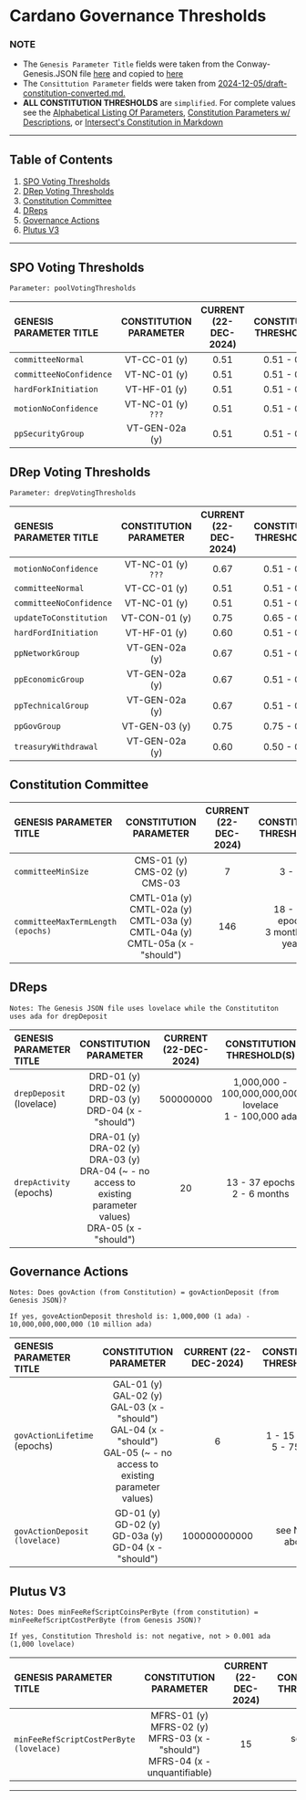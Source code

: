 # Cardano Governance Thresholds

### NOTE
- The `Genesis Parameter Title` fields were taken from the Conway-Genesis.JSON file [here](https://github.com/IntersectMBO/cardano-node/blob/master/configuration/cardano/mainnet-conway-genesis.json) and copied to [here](https://github.com/st8tikratio/cardano_DRep/blob/main/docs/thresholds/conway-genesis.json)
- The `Consittution Parameter` fields were taken from [2024-12-05/draft-constitution-converted.md.](https://github.com/IntersectMBO/draft-constitution/blob/main/2024-12-05/draft-constitution-converted.md)
- **ALL CONSTITUTION THRESHOLDS** are `simplified`. For complete values see the [Alphabetical Listing Of Parameters](https://github.com/st8tikratio/cardano_DRep/blob/main/docs/thresholds/only-params.md), [Constitution Parameters w/ Descriptions](https://github.com/st8tikratio/cardano_DRep/blob/main/docs/thresholds/con-parameters.md), or [Intersect's Constitution in  Markdown](https://github.com/IntersectMBO/draft-constitution/blob/main/2024-12-05/draft-constitution-converted.md)

---
## Table of Contents
1. [SPO Voting Thresholds](https://github.com/st8tikratio/cardano_DRep/blob/main/docs/thresholds/pre-plomin-threshold.md#spo-voting-thresholds)
2. [DRep Voting Thresholds](https://github.com/st8tikratio/cardano_DRep/blob/main/docs/thresholds/pre-plomin-threshold.md#drep-voting-thresholds)
3. [Constitution Committee](https://github.com/st8tikratio/cardano_DRep/blob/main/docs/thresholds/pre-plomin-threshold.md#constitution-committee)
4. [DReps](https://github.com/st8tikratio/cardano_DRep/blob/main/docs/thresholds/pre-plomin-threshold.md#dreps)
5. [Governance Actions](https://github.com/st8tikratio/cardano_DRep/blob/main/docs/thresholds/pre-plomin-threshold.md#governance-actions)
6. [Plutus V3](https://github.com/st8tikratio/cardano_DRep/blob/main/docs/thresholds/pre-plomin-threshold.md#plutus-v3)




---
## SPO Voting Thresholds
```
Parameter: poolVotingThresholds
```

| GENESIS PARAMETER TITLE   | CONSTITUTION PARAMETER    | CURRENT (22-DEC-2024)  | CONSTITUTION THRESHOLD(S) |
|  :----------              | :----------------:        |  :-------------:       |  :------------:           |
| `committeeNormal`         | VT-CC-01 (y)	            | 0.51                   | 0.51 - 0.90               |
| `committeeNoConfidence`   | VT-NC-01 (y)	            | 0.51                   | 0.51 - 0.75               |
| `hardForkInitiation`      | VT-HF-01 (y)              | 0.51                   | 0.51 - 0.80               |                    
| `motionNoConfidence`      | VT-NC-01 (y) `???`        | 0.51                   | 0.51 - 0.75               |
| `ppSecurityGroup`         | VT-GEN-02a (y)	          | 0.51                   | 0.51 - 0.75               |

## DRep Voting Thresholds
```
Parameter: drepVotingThresholds
```

| GENESIS PARAMETER TITLE   | CONSTITUTION PARAMETER    | CURRENT (22-DEC-2024)    | CONSTITUTION THRESHOLD(S) |
|  :----------              | :----------------:        |  :-------------:         |  :------------:           |
| `motionNoConfidence`      | VT-NC-01 (y) `???`	      | 0.67                     | 0.51 - 0.75               |
| `committeeNormal`         | VT-CC-01 (y)	            | 0.51                     | 0.51 - 0.90               |
| `committeeNoConfidence`   | VT-NC-01 (y)	            | 0.51                     | 0.51 - 0.75               |
| `updateToConstitution`    | VT-CON-01 (y)	            | 0.75                     | 0.65 - 0.90               |
| `hardFordInitiation`      | VT-HF-01 (y)              | 0.60                     | 0.51 - 0.80               |
| `ppNetworkGroup`          | VT-GEN-02a (y)	          | 0.67                     | 0.51 - 0.75               |
| `ppEconomicGroup`         | VT-GEN-02a (y)	          | 0.67                     | 0.51 - 0.75               |
| `ppTechnicalGroup`        | VT-GEN-02a (y)	          | 0.67                     | 0.51 - 0.75               |
| `ppGovGroup`              | VT-GEN-03 (y)	            | 0.75                     | 0.75 - 0.90               |
| `treasuryWithdrawal`      | VT-GEN-02a (y)	          | 0.60                     | 0.50 - 0.75               |

## Constitution Committee

| GENESIS PARAMETER TITLE           | CONSTITUTION PARAMETER                                                                             | CURRENT (22-DEC-2024)    | CONSTITUTION THRESHOLD(S)                    |
|  :----------                      | :----------------:                                                                                 |  :-------------:         |  :------------:                              |
| `committeeMinSize`                | CMS-01 (y) <br> CMS-02 (y) <br> CMS-03 		                                                         | 7                        |  3 - 10                                      |
| `committeeMaxTermLength (epochs)` | CMTL-01a (y) <br> CMTL-02a (y) <br> CMTL-03a (y) <br> CMTL-04a (y)	<br> CMTL-05a (x - "should")	 | 146                      |  18 - 239 epochs <br> 3 months - 4 years     |

## DReps
```
Notes: The Genesis JSON file uses lovelace while the Constitutiton uses ada for drepDeposit
```
| GENESIS PARAMETER TITLE           | CONSTITUTION PARAMETER                                                                                                                  | CURRENT (22-DEC-2024)    | CONSTITUTION THRESHOLD(S)                    |
|  :----------                      | :----------------:                                                                                                                      |  :-------------:         |  :------------:                              |
| `drepDeposit` (lovelace)          | DRD-01 (y)	<br> DRD-02 (y)	<br> DRD-03 (y)	<br> DRD-04 (x - "should")                                                                  | 500000000                | 1,000,000  - 100,000,000,000 lovelace <br> 1 - 100,000 ada    |
| `drepActivity` (epochs)           | DRA-01 (y)	<br> DRA-02 (y)	<br> DRA-03 (y) <br> DRA-04 (~ - no access to existing parameter values)	<br> DRA-05 (x - "should")		    | 20                       | 13 - 37 epochs <br> 2 - 6 months                              |

## Governance Actions
```
Notes: Does govAction (from Constitution) = govActionDeposit (from Genesis JSON)?

If yes, goveActionDeposit threshold is: 1,000,000 (1 ada) - 10,000,000,000,000 (10 million ada)
```
| GENESIS PARAMETER TITLE       | CONSTITUTION PARAMETER    | CURRENT (22-DEC-2024)    | CONSTITUTION THRESHOLD(S) |
|  :----------                  | :----------------:        |  :-------------:         |  :------------:           |
| `govActionLifetime` (epochs)  | GAL-01 (y)	<br> GAL-02 (y)	<br> GAL-03 (x - "should") <br> GAL-04 (x - "should") <br> GAL-05 (~ - no access to existing parameter values) | 6                        | 1 - 15 epochs <br> 5 - 75 days                          |
| `govActionDeposit (lovelace)` | GD-01 (y)	<br> GD-02 (y) <br> GD-03a (y)	<br> GD-04 (x - "should")		                                                                     | 100000000000             | see Notes above                                         |

## Plutus V3
```
Notes: Does minFeeRefScriptCoinsPerByte	(from constitution) = minFeeRefScriptCostPerByte (from Genesis JSON)?

If yes, Constitution Threshold is: not negative, not > 0.001 ada (1,000 lovelace) 	
```
| GENESIS PARAMETER TITLE                 | CONSTITUTION PARAMETER                                                                            | CURRENT (22-DEC-2024)    | CONSTITUTION THRESHOLD(S) |
|  :----------                            | :----------------:                                                                                |  :-------------:         |  :------------:           |
| `minFeeRefScriptCostPerByte (lovelace)` | MFRS-01 (y)	<br> MFRS-02 (y)	<br> 	MFRS-03 (x - "should") <br> 	MFRS-04 (x - unquantifiable)    | 15                       | see Notes above                          |

---
























